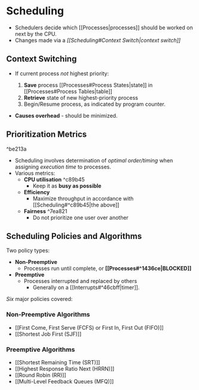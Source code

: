 # Scheduling

- Schedulers decide which [[Processes|processes]] should be worked on next by the CPU.
- Changes made via a *[[Scheduling#Context Switch|context switch]]*

## Context Switching

- If current process *not* highest priority:
	1) **Save** process [[Processes#Process States|state]] in [[Processes#Process Tables|table]]
	2) **Retrieve** state of new highest-priority process
	3) Begin/Resume process, as indicated by program counter.

- **Causes overhead** - should be minimized.

## Prioritization Metrics

^be213a

- Scheduling involves determination of *optimal order/timing* when assigning *execution time* to processes.
- Various metrics:
	- **CPU utilisation** ^c89b45
		- Keep it as **busy as possible**
	- **Efficiency**
		- Maximize throughput in accordance with [[Scheduling#^c89b45|the above]]
	- **Fairness** ^7ea821
		- Do not prioritize one user over another

## Scheduling Policies and Algorithms

Two policy types:
- **Non-Preemptive**
	- Processes run until complete, or **[[Processes#^1436ce|BLOCKED]]** 
- **Preemptive**
	- Processes interrupted and replaced by others
		- Generally on a [[Interrupts#^46cbff|timer]].

*Six* major policies covered:

### Non-Preemptive Algorithms

- [[First Come, First Serve (FCFS) or First In, First Out (FIFO)]]
- [[Shortest Job First (SJF)]]

### Preemptive Algorithms

- [[Shortest Remaining Time (SRT)]]
- [[Highest Response Ratio Next (HRRN)]]
- [[Round Robin (RR)]]
- [[Multi-Level Feedback Queues (MFQ)]]